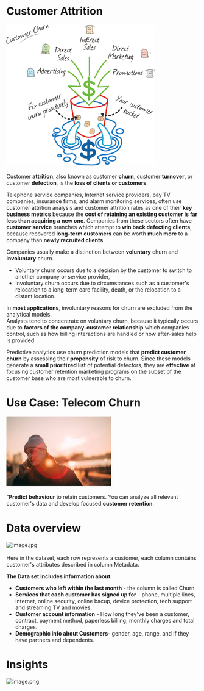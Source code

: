 # Customer Attrition
![image.png](churn.png)<br><br>
Customer __attrition__, also known as customer __churn__, customer __turnover__, or customer __defection__, is the __loss of clients or customers__.

Telephone service companies, Internet service providers, pay TV companies, insurance firms, and alarm monitoring services, often use customer attrition analysis and customer attrition rates as one of their __key business metrics__  because the __cost of retaining an existing customer is far less than acquiring a new one__. Companies from these sectors often have __customer service__ branches which attempt to __win back defecting clients__, because recovered __long-term customers__ can be worth __much more__ to a company than __newly recruited clients__.

Companies usually make a distinction between __voluntary__ churn and __involuntary__ churn. 
- Voluntary churn occurs due to a decision by the customer to switch to another company or service provider, 
- Involuntary churn occurs due to circumstances such as a customer's relocation to a long-term care facility, death, or the relocation to a distant location.<br>


In __most applications__, involuntary reasons for churn are excluded from the analytical models. <br> Analysts tend to concentrate on voluntary churn, because it typically occurs due to __factors of the company-customer relationship__ which companies control, such as how billing interactions are handled or how after-sales help is provided.

Predictive analytics  use churn prediction models that __predict customer churn__ by assessing their __propensity__ of risk to churn. Since these models generate a __small prioritized list__ of potential defectors, they are __effective__ at focusing customer retention marketing programs on the subset of the customer base who are most vulnerable to churn.
# Use Case: Telecom Churn
![image.jpeg](images.jpeg)<br><br>
"__Predict behaviour__ to retain customers. You can analyze all relevant customer's data and develop focused __customer retention__.
# Data overview
![image.jpg](data-vs-information.jpg)<br><br>
Here in the dataset, each row represents a customer, each column contains customer's attributes described in column Metadata.

**The Data set includes information about:**<br>
- __Customers who left within the last month__ - the column is called Churn.
- __Services that each customer has signed up for__ - phone, multiple lines, internet, online security, online bacup, device protection, tech support and streaming TV and movies.
- __Customer account information__ - How long they've been a customer, contract, payment method, paperless billing, monthly charges and total charges.
- __Demographic info about Customers__- gender, age, range, and if they have partners and dependents.
# Insights
![image.png](download.png)

